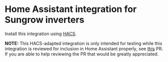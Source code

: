 # Home Assistant integration for Sungrow inverters

Install this integration using [HACS](https://hacs.xyz/docs/basic/getting_started).

**NOTE:** This HACS-adapted integration is only intended for testing while this integration is reviewed for inclusion in Home Assistant properly, see [this](https://github.com/home-assistant/core/pull/71526) PR. If you are able to help reviewing the PR that would be greatly appreciated.

